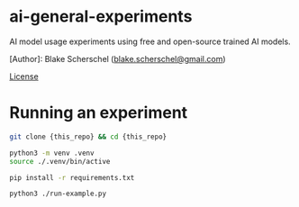# ai-general-experiments

AI model usage experiments using free and open-source trained AI models.

[Author]: Blake Scherschel (blake.scherschel@gmail.com)

[License](./LICENSE)

# Running an experiment

```sh
git clone {this_repo} && cd {this_repo}

python3 -m venv .venv
source ./.venv/bin/active

pip install -r requirements.txt

python3 ./run-example.py
```
